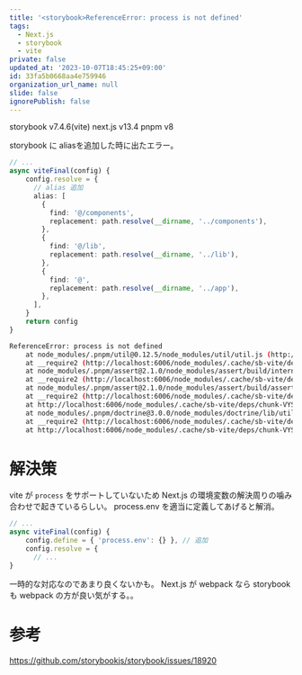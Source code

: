 ```yaml
---
title: '<storybook>ReferenceError: process is not defined'
tags:
  - Next.js
  - storybook
  - vite
private: false
updated_at: '2023-10-07T18:45:25+09:00'
id: 33fa5b0668aa4e759946
organization_url_name: null
slide: false
ignorePublish: false
---
```

storybook v7.4.6(vite)
next.js v13.4
pnpm v8

storybook に aliasを追加した時に出たエラー。

```ts:main.ts
// ...
async viteFinal(config) {
    config.resolve = {
      // alias 追加
      alias: [
        {
          find: '@/components',
          replacement: path.resolve(__dirname, '../components'),
        },
        {
          find: '@/lib',
          replacement: path.resolve(__dirname, '../lib'),
        },
        {
          find: '@',
          replacement: path.resolve(__dirname, '../app'),
        },
      ],
    }
    return config
}

```

```bash
ReferenceError: process is not defined
    at node_modules/.pnpm/util@0.12.5/node_modules/util/util.js (http://localhost:6006/node_modules/.cache/sb-vite/deps/chunk-VYSMOPAB.js?v=c5b7c852:3666:5)
    at __require2 (http://localhost:6006/node_modules/.cache/sb-vite/deps/chunk-AUZ3RYOM.js?v=c5b7c852:18:50)
    at node_modules/.pnpm/assert@2.1.0/node_modules/assert/build/internal/assert/assertion_error.js (http://localhost:6006/node_modules/.cache/sb-vite/deps/chunk-VYSMOPAB.js?v=c5b7c852:4593:20)
    at __require2 (http://localhost:6006/node_modules/.cache/sb-vite/deps/chunk-AUZ3RYOM.js?v=c5b7c852:18:50)
    at node_modules/.pnpm/assert@2.1.0/node_modules/assert/build/assert.js (http://localhost:6006/node_modules/.cache/sb-vite/deps/chunk-VYSMOPAB.js?v=c5b7c852:6054:26)
    at __require2 (http://localhost:6006/node_modules/.cache/sb-vite/deps/chunk-AUZ3RYOM.js?v=c5b7c852:18:50)
    at http://localhost:6006/node_modules/.cache/sb-vite/deps/chunk-VYSMOPAB.js?v=c5b7c852:6567:24
    at node_modules/.pnpm/doctrine@3.0.0/node_modules/doctrine/lib/utility.js (http://localhost:6006/node_modules/.cache/sb-vite/deps/chunk-VYSMOPAB.js?v=c5b7c852:6568:7)
    at __require2 (http://localhost:6006/node_modules/.cache/sb-vite/deps/chunk-AUZ3RYOM.js?v=c5b7c852:18:50)
    at http://localhost:6006/node_modules/.cache/sb-vite/deps/chunk-VYSMOPAB.js?v=c5b7c852:6579:17
```


# 解決策
vite が `process` をサポートしていないため Next.js の環境変数の解決周りの噛み合わせで起きているらしい。
process.env を適当に定義してあげると解消。
```ts:main.ts
// ...
async viteFinal(config) {
    config.define = { 'process.env': {} }, // 追加
    config.resolve = {
      // ...
}
```

一時的な対応なのであまり良くないかも。
Next.js が webpack なら storybookも webpack の方が良い気がする。。


# 参考
https://github.com/storybookjs/storybook/issues/18920

